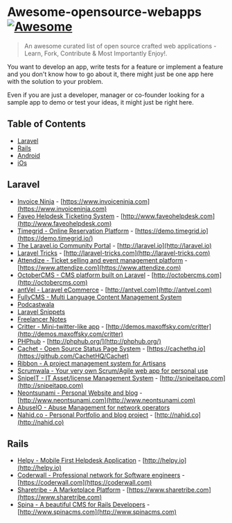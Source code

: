 # Awesome-opensource-webapps [![Awesome](https://cdn.rawgit.com/sindresorhus/awesome/d7305f38d29fed78fa85652e3a63e154dd8e8829/media/badge.svg)](https://github.com/sindresorhus/awesome)

> An awesome curated list of open source crafted web applications - Learn, Fork, Contribute &amp; Most Importantly Enjoy!.

You want to develop an app, write tests for a feature or implement a feature and you don't know how to go about it, there might just be one app here with the solution to your problem.

Even if you are just a developer, manager or co-founder looking for a sample app to demo or test your ideas, it might just be right here.

## Table of Contents

- [Laravel](#laravel)
- [Rails](#rails)
- [Android](#android)
- [iOs](#iOs)


## Laravel
* [Invoice Ninja](https://github.com/invoiceninja/invoiceninja) - [https://www.invoiceninja.com](https://www.invoiceninja.com)
* [Faveo Helpdesk Ticketing System](https://github.com/ladybirdweb/faveo-helpdesk) - [http://www.faveohelpdesk.com](http://www.faveohelpdesk.com)
* [Timegrid - Online Reservation Platform](https://github.com/timegridio/timegrid) - [https://demo.timegrid.io](https://demo.timegrid.io/)
* [The Laravel.io Community Portal](https://github.com/laravelio/laravel.io) - [http://laravel.io](http://laravel.io)
* [Laravel Tricks](https://github.com/CodepadME/laravel-tricks) - [http://laravel-tricks.com](http://laravel-tricks.com)
* [Attendize -  Ticket selling and event management platform](https://github.com/Attendize/Attendize) - [https://www.attendize.com](https://www.attendize.com)
* [OctoberCMS - CMS platform built on Laravel](https://github.com/octobercms/october) - [http://octobercms.com](http://octobercms.com)
* [antVel - Laravel eCommerce](https://github.com/ant-vel/antVel) - [http://antvel.com](http://antvel.com)
* [FullyCMS - Multi Language Content Management System ](https://github.com/sseffa/fullycms)
* [Podcastwala](https://github.com/modestkdr/Podcastwala)
* [Laravel Snippets](https://github.com/basco-johnkevin/laravelsnippets)
* [Freelancer Notes](https://github.com/porimol/freelancer-notes)
* [Critter - Mini-twitter-like app](https://github.com/msurguy/critterapp) - [http://demos.maxoffsky.com/critter](http://demos.maxoffsky.com/critter)
* [PHPhub](https://github.com/summerblue/phphub) - [http://phphub.org/](http://phphub.org/)
* [Cachet - Open Source Status Page System](https://github.com/CachetHQ/Cachet) - [https://cachethq.io](https://github.com/CachetHQ/Cachet)
* [Ribbon -  A project management system for Artisans](https://github.com/canvasowl/ribbbon)
* [Scrumwala - Your very own Scrum/Agile web app for personal use](https://github.com/modestkdr/Scrumwala)
* [SnipeIT - IT Asset/license Management System](https://github.com/snipe/snipe-it) - [http://snipeitapp.com](http://snipeitapp.com)
* [Neontsunami - Personal Website and blog](https://github.com/dwightwatson/neontsunami) - [http://www.neontsunami.com](http://www.neontsunami.com)
* [AbuseIO - Abuse Management for network operators](https://github.com/AbuseIO/AbuseIO)
* [Nahid.co - Personal Portfolio and blog project](https://github.com/nahid/nahid.co) - [http://nahid.co](http://nahid.co)


## Rails
* [Helpy - Mobile First Helpdesk Application](https://github.com/helpyio/helpy) - [http://helpy.io](http://helpy.io)
* [Coderwall - Professional network for Software engineers](https://github.com/coderwall/coderwall-legacy) - [https://coderwall.com](https://coderwall.com)
* [Sharetribe - A Marketplace Platform](https://github.com/sharetribe/sharetribe) - [https://www.sharetribe.com](https://www.sharetribe.com)
* [Spina - A beautiful CMS for Rails Developers](https://github.com/denkGroot/Spina) - [http://www.spinacms.com](http://www.spinacms.com)

